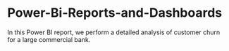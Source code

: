 # Power-Bi-Reports-and-Dashboards
In this Power BI report, we perform a detailed analysis of customer churn for a large commercial bank.
